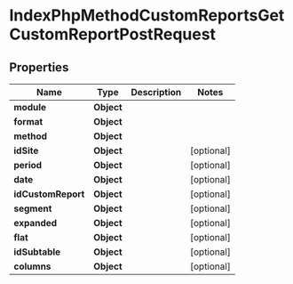 

# IndexPhpMethodCustomReportsGetCustomReportPostRequest


## Properties

| Name | Type | Description | Notes |
|------------ | ------------- | ------------- | -------------|
|**module** | **Object** |  |  |
|**format** | **Object** |  |  |
|**method** | **Object** |  |  |
|**idSite** | **Object** |  |  [optional] |
|**period** | **Object** |  |  [optional] |
|**date** | **Object** |  |  [optional] |
|**idCustomReport** | **Object** |  |  [optional] |
|**segment** | **Object** |  |  [optional] |
|**expanded** | **Object** |  |  [optional] |
|**flat** | **Object** |  |  [optional] |
|**idSubtable** | **Object** |  |  [optional] |
|**columns** | **Object** |  |  [optional] |



